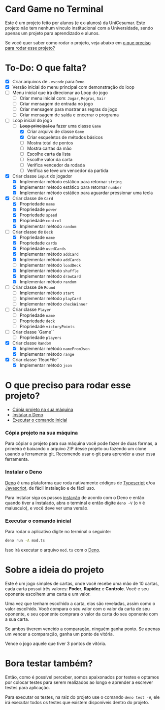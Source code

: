 # Card Game no Terminal

Este é um projeto feito por alunos (e ex-alunos) da UniCesumar. Este projeto não tem nenhum vinculo institucional com a Universidade, sendo apenas um projeto para aprendizado e alunos.

Se você quer saber como rodar o projeto, veja abaixo em [o que preciso para rodar esse projeto?](#o-que-preciso-para-rodar-esse-projeto)

# To-Do: O que falta?

- [x] Criar arquivos de `.vscode` para `Deno`
- [x] Versão inicial do menu principal com demonstração do loop
- [ ] Menu inicial que irá direcionar ao Loop do jogo
  - [ ] Criar menu inicial com: `Jogar`, `Regras`, `Sair`
  - [ ] Criar mensagem de entrada no jogo
  - [ ] Criar mensagem para mostrar as regras do jogo
  - [ ] Criar mensagem de saída e encerrar o programa
- [ ] Loop inicial do jogo
  - [ ] ~~Loop principal ou~~ fazer uma classe `Game`
    - [x] Criar arquivo de classe `Game`
    - [x] Criar esqueletos de métodos básicos
    - [ ] Mostra total de pontos
    - [ ] Mostra cartas da mão
    - [ ] Escolhe carta da lista
    - [ ] Escolhe valor da carta
    - [ ] Verifica vencedor da rodada
    - [ ] Verifica se teve um vencedor da partida
- [x] Criar classe `input` do jogador
  - [x] Implementar método estático para retornar `string`
  - [x] Implementar método estático para retornar `number`
  - [x] Implementar método estático para aguardar pressionar uma tecla
- [x] Criar classe de `Card`
  - [x] Propriedade `name`
  - [x] Propriedade `power`
  - [x] Propriedade `speed`
  - [x] Propriedade `control`
  - [x] Implementar método `random`
- [ ] Criar classe de `Deck`
  - [x] Propriedade `name`
  - [x] Propriedade `cards`
  - [x] Propriedade `usedCards`
  - [x] Implementar método `addCard`
  - [x] Implementar método `addCards`
  - [ ] Implementar método `loadDeck`
  - [x] Implementar método `shuffle`
  - [x] Implementar método `drawCard`
  - [x] Implementar método `random`
- [ ] Criar classe de `Round`
  - [ ] Implementar método `start`
  - [ ] Implementar método `playCard`
  - [ ] Implementar método `checkWinner`
- [ ] Criar classe `Player`
  - [ ] Propriedade `name`
  - [ ] Propriedade `deck`
  - [ ] Propriedade `victoryPoints`
- [ ] Criar classe `Game``
  - [ ] Propriedade `players`
- [x] Criar classe `Random`
  - [x] Implementar método `nameFromJson`
  - [x] Implementar método `range`
- [x] Criar classe `ReadFile``
  - [x] Implementar método `json`

# O que preciso para rodar esse projeto?

- [Cópia projeto na sua máquina](#Cópia-projeto-na-sua-máquina)
- [Instalar o Deno](#Instalar-o-Deno)
- [Executar o comando inicial](#Executar-o-comando-inicial)

### Cópia projeto na sua máquina

Para cópiar o projeto para sua máquina você pode fazer de duas formas, a primeira é baixando o arquivo ZIP desse projeto ou fazendo um clone usando a ferramenta [git](https://git-scm.com/). Recomendo usar o [git](https://git-scm.com/) para aprender a usar essa ferramenta.

### Instalar o Deno

[Deno](https://deno.land) é uma plataforma que roda nativamente códigos de [Typescript](https://wikipedia.org/wiki/typescript) e/ou [Javascript](https://wikipedia.org/wiki/javascript), de fácil instalação e de fácil uso.

Para instalar siga os passos [instação](https://deno.land/#installation) de acordo com o Deno e então quando tiver a instalado, abra o terminal e então digite `deno -V` (o `V` é maiusculo), e você deve ver uma versão.

### Executar o comando inicial

Para rodar o aplicativo digite no terminal o seguinte:

```sh
deno run -A mod.ts
```

Isso irá executar o arquivo `mod.ts` com o [Deno](https://deno.land).

# Sobre a ideia do projeto

Este é um jogo simples de cartas, onde você recebe uma mão de 10 cartas, cada carta possui três valores: **Poder**, **Rapidez** e **Controle**. Você e seu oponente escolhem uma carta e um valor.

Uma vez que tenham escolhido a carta, elas são reveladas, assim como o valor escolhido. Você compara o seu valor com o valor da carta de seu oponente, e seu oponente comprara o valor da carta do seu oponente com a sua carta.

Se ambos tiverem vencido a comparação, ninguém ganha ponto. Se apenas um vencer a comparação, ganha um ponto de vitória.

Vence o jogo aquele que tiver 3 pontos de vitória.

# Bora testar também?

Então, como é possível perceber, somos apaixonados por testes e optamos por colocar testes para serem realizados ao longo e aprender a escrever testes para aplicação.

Para executar os testes, na raiz do projeto use o comando `deno test -A`, ele irá executar todos os testes que existem disponíveis dentro do projeto.